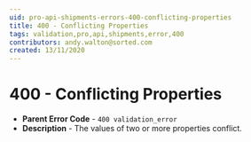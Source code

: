 ```yaml
---
uid: pro-api-shipments-errors-400-conflicting-properties
title: 400 - Conflicting Properties
tags: validation,pro,api,shipments,error,400
contributors: andy.walton@sorted.com
created: 13/11/2020
---
```

# 400 - Conflicting Properties

* **Parent Error Code** - `400 validation_error`
* **Description** - The values of two or more properties conflict.